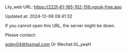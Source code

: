 Lily_web URL: https://222f-61-165-102-156.ngrok-free.app

Updated at: 2024-12-06 09:41:32

If you cannot open this URL, the server might be down.

Please contact: 

goley04@foxmail.com Or Wechat:GL_yeaH